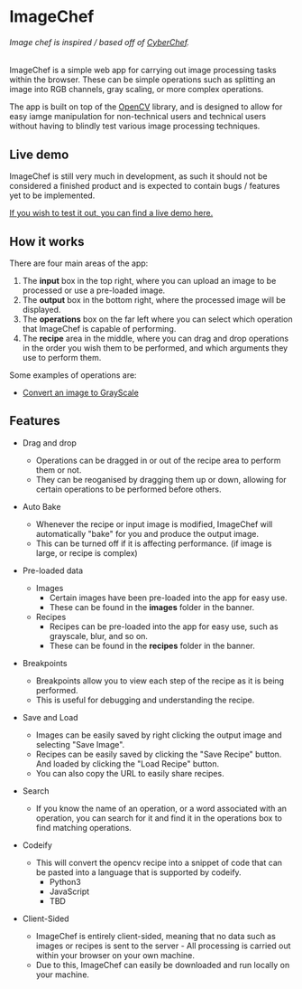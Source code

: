 # ImageChef
###### Image chef is inspired / based off of [CyberChef](https://gchq.github.io/CyberChef/).
ImageChef is a simple web app for carrying out image processing tasks within the browser. These can be simple operations such as splitting an image into RGB channels, gray scaling, or more complex operations.

The app is built on top of the [OpenCV](https://opencv.org/) library, and is designed to allow for easy iamge manipulation for non-technical users and technical users without having to blindly test various image processing techniques.

## Live demo
ImageChef is still very much in development, as such it should not be considered a finished product and is expected to contain bugs / features yet to be implemented.

[If you wish to test it out, you can find a live demo here.][1]

## How it works
There are four main areas of the app:

 1. The **input** box in the top right, where you can upload an image to be processed or use a pre-loaded image.
 2. The **output** box in the bottom right, where the processed image will be displayed.
 3. The **operations** box on the far left where you can select which operation that ImageChef is capable of performing.
 4. The **recipe** area in the middle, where you can drag and drop operations in the order you wish them to be performed, and which arguments they use to perform them.

 Some examples of operations are:

- [Convert an image to GrayScale][2]

## Features
- Drag and drop
    - Operations can be dragged in or out of the recipe area to perform them or not.
    - They can be reoganised by dragging them up or down, allowing for certain operations to be performed before others.
- Auto Bake
    - Whenever the recipe or input image is modified, ImageChef will automatically "bake" for you and produce the output image.
    - This can be turned off if it is affecting performance. (if image is large, or recipe is complex)
- Pre-loaded data
    - Images
        - Certain images have been pre-loaded into the app for easy use.
        - These can be found in the **images** folder in the banner.
    - Recipes
        - Recipes can be pre-loaded into the app for easy use, such as grayscale, blur, and so on.
        - These can be found in the **recipes** folder in the banner.
- Breakpoints
    - Breakpoints allow you to view each step of the recipe as it is being performed.
    - This is useful for debugging and understanding the recipe.
- Save and Load
    - Images can be easily saved by right clicking the output image and selecting "Save Image".
    - Recipes can be easily saved by clicking the "Save Recipe" button. And loaded by clicking the "Load Recipe" button.
    - You can also copy the URL to easily share recipes.
- Search
    - If you know the name of an operation, or a word associated with an operation, you can search for it and find it in the operations box to find matching operations.
- Codeify

    - This will convert the opencv recipe into a snippet of code that can be pasted into a language that is supported by codeify.
        - Python3
        - JavaScript
        - TBD
- Client-Sided
    - ImageChef is entirely client-sided, meaning that no data such as images or recipes is sent to the server - All processing is carried out within your browser on your own machine.
    - Due to this, ImageChef can easily be downloaded and run locally on your machine.



[1]: https://example.com/
[2]: https://example.com/